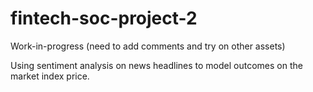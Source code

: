 # fintech-soc-project-2

Work-in-progress (need to add comments and try on other assets)

Using sentiment analysis on news headlines to model outcomes on the market index price.
